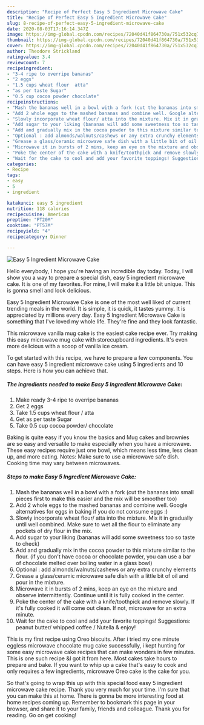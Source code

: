 ```yaml
---
description: "Recipe of Perfect Easy 5 Ingredient Microwave Cake"
title: "Recipe of Perfect Easy 5 Ingredient Microwave Cake"
slug: 8-recipe-of-perfect-easy-5-ingredient-microwave-cake
date: 2020-08-03T17:16:14.347Z
image: https://img-global.cpcdn.com/recipes/72040d41f864730a/751x532cq70/easy-5-ingredient-microwave-cake-recipe-main-photo.jpg
thumbnail: https://img-global.cpcdn.com/recipes/72040d41f864730a/751x532cq70/easy-5-ingredient-microwave-cake-recipe-main-photo.jpg
cover: https://img-global.cpcdn.com/recipes/72040d41f864730a/751x532cq70/easy-5-ingredient-microwave-cake-recipe-main-photo.jpg
author: Theodore Strickland
ratingvalue: 3.4
reviewcount: 7
recipeingredient:
- "3-4 ripe to overripe bananas"
- "2 eggs"
- "1.5 cups wheat flour  atta"
- "as per taste Sugar"
- "0.5 cup cocoa powder chocolate"
recipeinstructions:
- "Mash the bananas well in a bowl with a fork (cut the bananas into small pieces first to make this easier and the mix will be smoother too)"
- "Add 2 whole eggs to the mashed bananas and combine well. Google alternatives for eggs in baking if you do not consume eggs :)"
- "Slowly incorporate wheat flour/ atta into the mixture. Mix it in gradually until well combined. Make sure to wet all the flour to eliminate any pockets of dry flour in the mix."
- "Add sugar to your liking (bananas will add some sweetness too so taste to check)"
- "Add and gradually mix in the cocoa powder to this mixture similar to the flour. (if you don&#39;t have cocoa or chocolate powder, you can use a bar of chocolate melted over boiling water in a glass bowl)"
- "Optional : add almonds/walnuts/cashews or any extra crunchy elements"
- "Grease a glass/ceramic microwave safe dish with a little bit of oil and pour in the mixture."
- "Microwave it in bursts of 2 mins, keep an eye on the mixture and observe intermittently. Continue until it is fully cooked in the center."
- "Poke the center of the cake with a knife/toothpick and remove slowly. If it&#39;s fully cooked it will come out clean. If not, microwave for an extra minute."
- "Wait for the cake to cool and add your favorite toppings! Suggestions: peanut butter/ whipped coffee / Nutella &amp; enjoy!"
categories:
- Recipe
tags:
- easy
- 5
- ingredient

katakunci: easy 5 ingredient 
nutrition: 118 calories
recipecuisine: American
preptime: "PT20M"
cooktime: "PT57M"
recipeyield: "4"
recipecategory: Dinner

---
```



![Easy 5 Ingredient Microwave Cake](https://img-global.cpcdn.com/recipes/72040d41f864730a/751x532cq70/easy-5-ingredient-microwave-cake-recipe-main-photo.jpg)

Hello everybody, I hope you're having an incredible day today. Today, I will show you a way to prepare a special dish, easy 5 ingredient microwave cake. It is one of my favorites. For mine, I will make it a little bit unique. This is gonna smell and look delicious.

Easy 5 Ingredient Microwave Cake is one of the most well liked of current trending meals in the world. It is simple, it is quick, it tastes yummy. It is appreciated by millions every day. Easy 5 Ingredient Microwave Cake is something that I've loved my whole life. They're fine and they look fantastic.

This microwave vanilla mug cake is the easiest cake recipe ever. Try making this easy microwave mug cake with storecupboard ingredients. It&#39;s even more delicious with a scoop of vanilla ice cream.


To get started with this recipe, we have to prepare a few components. You can have easy 5 ingredient microwave cake using 5 ingredients and 10 steps. Here is how you can achieve that.

<!--inarticleads1-->

##### The ingredients needed to make Easy 5 Ingredient Microwave Cake:

1. Make ready 3-4 ripe to overripe bananas
1. Get 2 eggs
1. Take 1.5 cups wheat flour / atta
1. Get as per taste Sugar
1. Take 0.5 cup cocoa powder/ chocolate


Baking is quite easy if you know the basics and Mug cakes and brownies are so easy and versatile to make especially when you have a microwave. These easy recipes require just one bowl, which means less time, less clean up, and more eating. Notes: Make sure to use a microwave safe dish. Cooking time may vary between microwaves. 

<!--inarticleads2-->

##### Steps to make Easy 5 Ingredient Microwave Cake:

1. Mash the bananas well in a bowl with a fork (cut the bananas into small pieces first to make this easier and the mix will be smoother too)
1. Add 2 whole eggs to the mashed bananas and combine well. Google alternatives for eggs in baking if you do not consume eggs :)
1. Slowly incorporate wheat flour/ atta into the mixture. Mix it in gradually until well combined. Make sure to wet all the flour to eliminate any pockets of dry flour in the mix.
1. Add sugar to your liking (bananas will add some sweetness too so taste to check)
1. Add and gradually mix in the cocoa powder to this mixture similar to the flour. (if you don&#39;t have cocoa or chocolate powder, you can use a bar of chocolate melted over boiling water in a glass bowl)
1. Optional : add almonds/walnuts/cashews or any extra crunchy elements
1. Grease a glass/ceramic microwave safe dish with a little bit of oil and pour in the mixture.
1. Microwave it in bursts of 2 mins, keep an eye on the mixture and observe intermittently. Continue until it is fully cooked in the center.
1. Poke the center of the cake with a knife/toothpick and remove slowly. If it&#39;s fully cooked it will come out clean. If not, microwave for an extra minute.
1. Wait for the cake to cool and add your favorite toppings! Suggestions: peanut butter/ whipped coffee / Nutella &amp; enjoy!


This is my first recipe using Oreo biscuits. After i tried my one minute eggless microwave chocolate mug cake successfully, i kept hunting for some easy microwave cake recipes that can make wonders in few minutes. This is one such recipe &amp;I got it from here. Most cakes take hours to prepare and bake. If you want to whip up a cake that&#39;s easy to cook and only requires a few ingredients, microwave Oreo cake is the cake for you. 

So that's going to wrap this up with this special food easy 5 ingredient microwave cake recipe. Thank you very much for your time. I'm sure that you can make this at home. There is gonna be more interesting food at home recipes coming up. Remember to bookmark this page in your browser, and share it to your family, friends and colleague. Thank you for reading. Go on get cooking!
